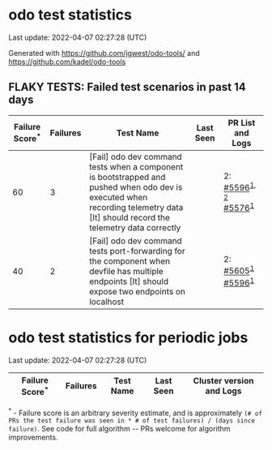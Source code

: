 # odo test statistics
Last update: 2022-04-07 02:27:28 (UTC)

Generated with https://github.com/jgwest/odo-tools/ and https://github.com/kadel/odo-tools
## FLAKY TESTS: Failed test scenarios in past 14 days
| Failure Score<sup>*</sup> | Failures | Test Name | Last Seen | PR List and Logs 
|---|---|---|---|---|
| 60 | 3 | [Fail] odo dev command tests when a component is bootstrapped and pushed when odo dev is executed when recording telemetry data [It] should record the telemetry data correctly  |  | 2: [#5596](https://github.com/openshift/odo/pull/5596)<sup>[1](https://storage.googleapis.com/origin-ci-test/pr-logs/pull/openshift_odo/5596/pull-ci-redhat-developer-odo-main-v4.10-integration-e2e/1509821625405542400/build-log.txt), [2](https://storage.googleapis.com/origin-ci-test/pr-logs/pull/openshift_odo/5596/pull-ci-redhat-developer-odo-main-v4.10-integration-e2e/1509565452701929472/build-log.txt)</sup> [#5576](https://github.com/openshift/odo/pull/5576)<sup>[1](https://storage.googleapis.com/origin-ci-test/pr-logs/pull/openshift_odo/5576/pull-ci-redhat-developer-odo-main-v4.10-integration-e2e/1508352147643699200/build-log.txt)</sup> 
| 40 | 2 | [Fail] odo dev command tests port-forwarding for the component when devfile has multiple endpoints [It] should expose two endpoints on localhost  |  | 2: [#5605](https://github.com/openshift/odo/pull/5605)<sup>[1](https://storage.googleapis.com/origin-ci-test/pr-logs/pull/openshift_odo/5605/pull-ci-redhat-developer-odo-main-v4.10-integration-e2e/1509174434500448256/build-log.txt)</sup> [#5596](https://github.com/openshift/odo/pull/5596)<sup>[1](https://storage.googleapis.com/origin-ci-test/pr-logs/pull/openshift_odo/5596/pull-ci-redhat-developer-odo-main-v4.10-integration-e2e/1508483224404234240/build-log.txt)</sup> 


# odo test statistics for periodic jobs
Last update: 2022-04-07 02:27:28 (UTC)

| Failure Score<sup>*</sup> | Failures | Test Name | Last Seen | Cluster version and Logs 
|---|---|---|---|---|



<sup>*</sup> - Failure score is an arbitrary severity estimate, and is approximately `(# of PRs the test failure was seen in * # of test failures) / (days since failure)`. See code for full algorithm -- PRs welcome for algorithm improvements.
